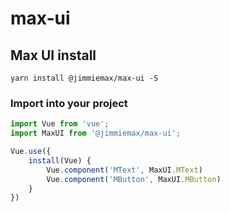 # max-ui

## Max UI install
```
yarn install @jimmiemax/max-ui -S
```

### Import into your project
```js
import Vue from 'vue';
import MaxUI from '@jimmiemax/max-ui';

Vue.use({
    install(Vue) {
        Vue.component('MText', MaxUI.MText)
        Vue.component('MButton', MaxUI.MButton)
    }
})
```
